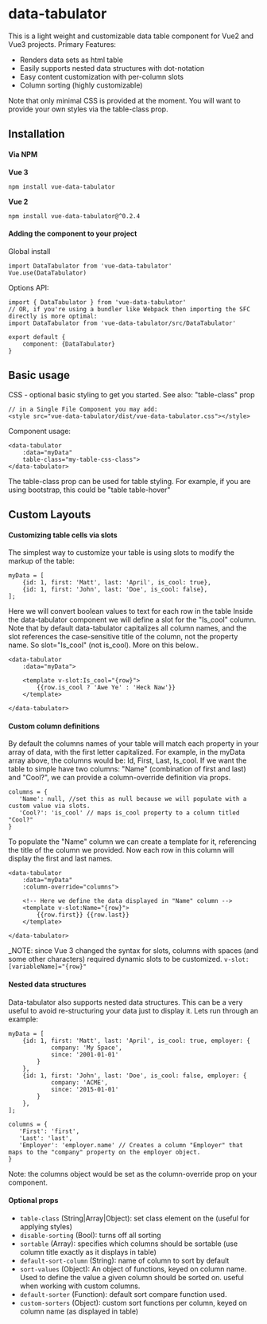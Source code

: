 # data-tabulator
This is a light weight and customizable data table component for Vue2 and Vue3 projects. Primary Features:

* Renders data sets as html table
* Easily supports nested data structures with dot-notation
* Easy content customization with per-column slots
* Column sorting (highly customizable)

Note that only minimal CSS is provided at the moment. You will want to provide your own styles via the table-class prop.


## Installation
#### Via NPM
**Vue 3**
```
npm install vue-data-tabulator
```
**Vue 2**
```
npm install vue-data-tabulator@^0.2.4
```

#### Adding the component to your project
Global install
```
import DataTabulator from 'vue-data-tabulator'
Vue.use(DataTabulator)
```

Options API:
```
import { DataTabulator } from 'vue-data-tabulator'
// OR, if you're using a bundler like Webpack then importing the SFC directly is more optimal:
import DataTabulator from 'vue-data-tabulator/src/DataTabulator'

export default {
    component: {DataTabulator}
}
```

## Basic usage

CSS - optional basic styling to get you started.
See also: "table-class" prop
```
// in a Single File Component you may add:
<style src="vue-data-tabulator/dist/vue-data-tabulator.css"></style>
```

Component usage:
```
<data-tabulator
    :data="myData"
    table-class="my-table-css-class">
</data-tabulator>
```
The table-class prop can be used for table styling. For example, if you are using bootstrap, this could be "table table-hover"

## Custom Layouts

#### Customizing table cells via slots
The simplest way to customize your table is using slots to modify the markup of the table:
```
myData = [
    {id: 1, first: 'Matt', last: 'April', is_cool: true},
    {id: 1, first: 'John', last: 'Doe', is_cool: false},
];
```

Here we will convert boolean values to text for each row in the table
Inside the data-tabulator component we will define a slot for the "Is_cool" column. 
Note that by default data-tabulator capitalizes all column names, and the slot references the case-sensitive title of the column, not the property name.
So slot="Is_cool" (not is_cool). More on this below..
```
<data-tabulator
    :data="myData">
    
    <template v-slot:Is_cool="{row}">
        {{row.is_cool ? 'Awe Ye' : 'Heck Naw'}}    
    </template>
    
</data-tabulator>
```

#### Custom column definitions
By default the columns names of your table will match each property in your array of data, with the first letter capitalized. 
For example, in the myData array above, the columns would be: Id, First, Last, Is_cool.
If we want the table to simple have two columns: "Name" (combination of first and last) and "Cool?", we can provide a column-override definition via props.

 
 ```
 columns = {
    'Name': null, //set this as null because we will populate with a custom value via slots.
    'Cool?': 'is_cool' // maps is_cool property to a column titled "Cool?"
 }
 ```

To populate the "Name" column we can create a template for it, referencing the title of the column we provided. 
Now each row in this column will display the first and last names.
```
<data-tabulator
    :data="myData"
    :column-override="columns">
    
    <!-- Here we define the data displayed in "Name" column -->
    <template v-slot:Name="{row}">
        {{row.first}} {{row.last}}    
    </template>
    
</data-tabulator>
```

_NOTE: since Vue 3 changed the syntax for slots, columns with spaces (and some other characters) required dynamic slots to be customized.
```v-slot:[variableName]="{row}"```

#### Nested data structures
Data-tabulator also supports nested data structures. 
This can be a very useful to avoid re-structuring your data just to display it. Lets run through an example:

```
myData = [
    {id: 1, first: 'Matt', last: 'April', is_cool: true, employer: {
            company: 'My Space',
            since: '2001-01-01'
        }
    },
    {id: 1, first: 'John', last: 'Doe', is_cool: false, employer: {
            company: 'ACME',
            since: '2015-01-01'
        }
    },
];
```

 ```
 columns = {
    'First': 'first',
    'Last': 'last',
    'Employer': 'employer.name' // Creates a column "Employer" that maps to the "company" property on the employer object.
 }
 ```
 Note: the columns object would be set as the column-override prop on your component.


#### Optional props
* `table-class` (String|Array|Object): set class element on the <table> (useful for applying styles)
* `disable-sorting` (Bool): turns off all sorting  
* `sortable` (Array): specifies which columns should be sortable (use column title exactly as it displays in table)
* `default-sort-column` (String): name of column to sort by default
* `sort-values` (Object): An object of functions, keyed on column name. Used to define the value a given column should be sorted on. useful when working with custom columns.
* `default-sorter` (Function): default sort compare function used.
* `custom-sorters` (Object): custom sort functions per column, keyed on column name (as displayed in table)
